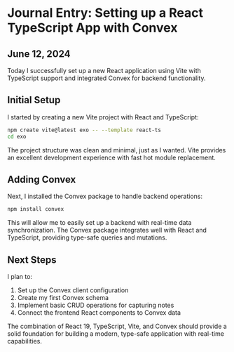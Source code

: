 # Journal Entry: Setting up a React TypeScript App with Convex
## June 12, 2024

Today I successfully set up a new React application using Vite with TypeScript support and integrated Convex for backend functionality.

## Initial Setup

I started by creating a new Vite project with React and TypeScript:

```bash
npm create vite@latest exo -- --template react-ts
cd exo
```

The project structure was clean and minimal, just as I wanted. Vite provides an excellent development experience with fast hot module replacement.

## Adding Convex

Next, I installed the Convex package to handle backend operations:

```bash
npm install convex
```

This will allow me to easily set up a backend with real-time data synchronization. The Convex package integrates well with React and TypeScript, providing type-safe queries and mutations.

## Next Steps

I plan to:
1. Set up the Convex client configuration
2. Create my first Convex schema
3. Implement basic CRUD operations for capturing notes
4. Connect the frontend React components to Convex data

The combination of React 19, TypeScript, Vite, and Convex should provide a solid foundation for building a modern, type-safe application with real-time capabilities.
